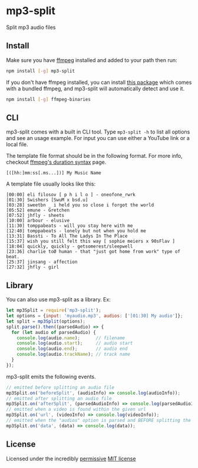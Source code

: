 # mp3-split

Split mp3 audio files

## Install

Make sure you have [ffmpeg](https://ffmpeg.org/) installed and added to your path then run:

```bash
npm install [-g] mp3-split
```

If you don't have ffmpeg installed, you can install [this package](https://www.npmjs.com/package/ffmpeg-binaries) which 
comes with a bundled ffmpeg, and mp3-split will automatically detect and use it.

```bash
npm install [-g] ffmpeg-binaries
```

## CLI

mp3-split comes with a built in CLI tool. Type `mp3-split -h` to list all options and see an usage example.
For input you can use either a YouTube link or a local file.

The template file format should be in the following format.
For more info, checkout [ffmpeg's duration syntax](https://ffmpeg.org/ffmpeg-utils.html#Time-duration) page.
```
[([hh:]mm:ss[.ms...])] My Music Name
```

A template file usually looks like this:
```
[00:00] eli filosov [ p h i l o ] - oneofone_rwrk
[01:30] Swishers [SwuM x bsd.u]
[03:28] sweetbn _ i held you so close i forgot the world
[05:52] emune - Gretchen
[07:52] jhfly - sheets
[10:00] arbour - elusive
[11:30] tomppabeats - will you stay here with me
[12:40] tomppabeats - lonely but not when you hold me
[13:31] Bassti - To All The Ladys In The Place
[15:37] wish you still felt this way [ sophie meiers x 90sFlav ]
[18:04] quickly, quickly - getsomerest/sleepwell
[23:36] charlie toØ human - that "just got home from work" type of beat.
[25:37] jinsang - affection
[27:32] jhfly - girl
```

## Library

You can also use mp3-split as a library. Ex:

```js
let mp3Split = require('mp3-split');
let options = {input: 'myaudio.mp3', audios: ['[01:30] My audio']};
let split = mp3Split(options);
split.parse().then((parsedAudio) => {
  for (let audio of parsedAudio) {
    console.log(audio.name);      // filename
    console.log(audio.start);     // audio start
    console.log(audio.end);       // audio end
    console.log(audio.trackName); // track name
  }
});
```

mp3-split emits the following events.

```js
// emitted before splitting an audio file
mp3Split.on('beforeSplit', (audioInfo) => console.log(audioInfo));
// emitted after splitting an audio file
mp3Split.on('afterSplit', (parsedAudioInfo) => console.log(parsedAudioInfo));
// emitted when a video is found within the given url
mp3Split.on('url', (videoInfo) => console.log(videoInfo));
// emitted when the "audios" option is parsed and BEFORE splitting the audio
mp3Split.on('data', (data) => console.log(data));
```

## License

Licensed under the incredibly [permissive](http://en.wikipedia.org/wiki/Permissive_free_software_licence)
[MIT license](http://creativecommons.org/licenses/MIT/)
